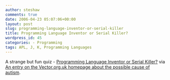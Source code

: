 ```yaml
---
author: steshaw
comments: true
date: 2006-04-23 05:07:06+00:00
layout: post
slug: programming-language-inventor-or-serial-killer
title: Programming Language Inventor or Serial Killer?
wordpress_id: 45
categories: - Programming
tags: APL, J, K, Programming Languages
---
```


A strange but fun quiz -
[Programming Language Inventor or Serial Killer?](http://www.malevole.com/mv/misc/killerquiz/) via [An entry on the Vector.org.uk homepage about the possible cause of autism](http://www.vector.org.uk/?submit=entry&url=http://vector.org.uk/weblog/archive/000091.html).
